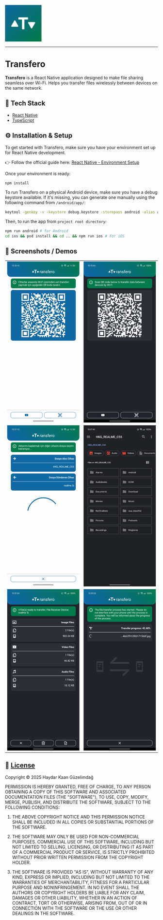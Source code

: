 <img alt="transfero icon" src="./assets/bootsplash/logo@4x.png" width="120" />

---

# Transfero

**Transfero** is a React Native application designed to make file sharing seamless over Wi-Fi. Helps you transfer files wirelessly between devices on the same network.


## 🚀 Tech Stack

- [React Native](https://reactnative.dev/)
- [TypeScript](https://www.typescriptlang.org/)

## ⚙️ Installation & Setup

To get started with Transfero, make sure you have your environment set up for React Native development.

👉 Follow the official guide here: [React Native - Environment Setup](https://reactnative.dev/docs/set-up-your-environment)

Once your environment is ready:

```bash
npm install
```

To run Transfero on a physical Android device, make sure you have a debug keystore available. If it's missing, you can generate one manually using the following command from `/android/app/`:

```bash
keytool -genkey -v -keystore debug.keystore -storepass android -alias androiddebugkey -keypass android -keyalg RSA -keysize 2048 -validity 10000

```

Then, to run the app from `project root directory`:

```bash
npm run android # for Android
cd ios && pod install && cd .. && npm run ios # for iOS
```

## 📸 Screenshots / Demos

|  |  |
|---|---|
| <img alt="Home Screen Light Theme" src="./screenshots/home_light.jpg" width="300" /> | <img alt="Home Screen Dark Theme" src="./screenshots/home_dark.jpg" width="300" /> |
| <img alt="Home Screen Light Theme" src="./screenshots/pairing_light.jpg" width="300" /> | <img alt="Home Screen Light Theme" src="./screenshots/filechooser.jpg" width="300" />|
| <img alt="Home Screen Light Theme" src="./screenshots/fileselection.jpg" width="300" /> | <img alt="Home Screen Light Theme" src="./screenshots/transferscreen.jpg" width="300" /> |



## 📄 [License](./LICENSE.md)

Copyright © 2025 Haydar Kaan Güzelimdağ

PERMISSION IS HEREBY GRANTED, FREE OF CHARGE, TO ANY PERSON OBTAINING A COPY OF THIS SOFTWARE AND ASSOCIATED DOCUMENTATION FILES (THE "SOFTWARE"), TO USE, COPY, MODIFY, MERGE, PUBLISH, AND DISTRIBUTE THE SOFTWARE, SUBJECT TO THE FOLLOWING CONDITIONS:

1. THE ABOVE COPYRIGHT NOTICE AND THIS PERMISSION NOTICE SHALL BE INCLUDED IN ALL COPIES OR SUBSTANTIAL PORTIONS OF THE SOFTWARE.

2. THE SOFTWARE MAY ONLY BE USED FOR NON-COMMERCIAL   PURPOSES. COMMERCIAL USE OF THIS SOFTWARE, INCLUDING BUT NOT LIMITED TO SELLING, LICENSING, OR DISTRIBUTING IT AS PART OF A COMMERCIAL PRODUCT OR SERVICE, IS STRICTLY PROHIBITED WITHOUT PRIOR WRITTEN PERMISSION FROM THE COPYRIGHT HOLDER.

3. THE SOFTWARE IS PROVIDED "AS IS", WITHOUT WARRANTY OF ANY KIND, EXPRESS OR IMPLIED, INCLUDING BUT NOT LIMITED TO THE WARRANTIES OF MERCHANTABILITY, FITNESS FOR A PARTICULAR PURPOSE AND NONINFRINGEMENT. IN NO EVENT SHALL THE AUTHORS OR COPYRIGHT HOLDERS BE LIABLE FOR ANY CLAIM, DAMAGES OR OTHER LIABILITY, WHETHER IN AN ACTION OF CONTRACT, TORT OR OTHERWISE, ARISING FROM, OUT OF OR IN CONNECTION WITH THE SOFTWARE OR THE USE OR OTHER DEALINGS IN THE SOFTWARE.
